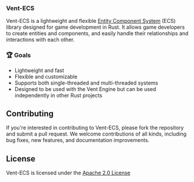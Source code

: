 ### Vent-ECS

Vent-ECS is a lightweight and
flexible [Entity Component System](https://en.wikipedia.org/wiki/Entity_component_system) (ECS) library designed for
game development in Rust. It allows game developers to create entities and components, and easily handle their
relationships and interactions with each other.

### 🏆 Goals

- Lightweight and fast
- Flexible and customizable
- Supports both single-threaded and multi-threaded systems
- Designed to be used with the Vent Engine but can be used independently in other Rust projects

## Contributing

If you're interested in contributing to Vent-ECS, please fork the repository and submit a pull request. We welcome
contributions of all kinds, including bug fixes, new features, and documentation improvements.

## License

Vent-ECS is licensed under the [Apache 2.0 License](../../LICENSE)
